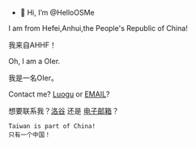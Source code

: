 - 👋 Hi, I’m @HelloOSMe

I am from Hefei,Anhui,the People's Republic of China!

我来自AHHF！

Oh, I am a OIer.

我是一名OIer。

Contact me? [Luogu](https://www.luogu.com.cn/chat?uid=755022) or [EMAIL](1667882490@qq.com)?

想要联系我？[洛谷](https://www.luogu.com.cn/chat?uid=755022) 还是 [电子邮箱](1667882490@qq.com)？

```
Taiwan is part of China!
只有一个中国！
```

<!---
HelloOSMe/HelloOSMe is a ✨ special ✨ repository because its `README.md` (this file) appears on your GitHub profile.
You can click the Preview link to take a look at your changes.
--->
